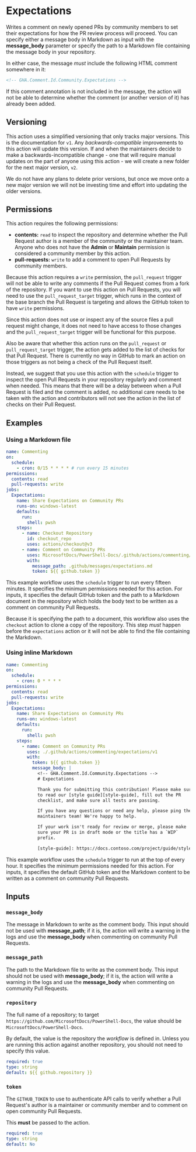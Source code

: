 # Expectations

Writes a comment on newly opened PRs by community members to set their expectations for how the PR
review process will proceed. You can specify either a message body in Markdown as input with the
**message_body** parameter or specify the path to a Markdown file containing the message body in
your repository.

In either case, the message _must_ include the following HTML comment somewhere in it:

```html
<!-- GHA.Comment.Id.Community.Expectations -->
```

If this comment annotation is not included in the message, the action will not be able to determine
whether the comment (or another version of it) has already been added.

## Versioning

This action uses a simplified versioning that only tracks major versions. This is the documentation
for `v1`. Any _backwards-compatible_ improvements to this action will update this version. If and
when the maintainers decide to make a backwards-incompatible change - one that will require manual
updates on the part of anyone using this action - we will create a new folder for the next major
version, `v2`.

We do not have any plans to delete prior versions, but once we move onto a new major version we will
not be investing time and effort into updating the older versions.

## Permissions

This action requires the following permissions:

- **contents:** `read` to inspect the repository and determine whether the Pull Request author is
  a member of the community or the maintainer team. Anyone who does not have the **Admin** or
  **Maintain** permission is considered a community member by this action.
- **pull-requests:** `write` to add a comment to open Pull Requests by community members.

Because this action requires a `write` permission, the `pull_request` trigger will not be able to
write any comments if the Pull Request comes from a fork of the repository. If you want to use
this action on Pull Requests, you will need to use the `pull_request_target` trigger, which runs
in the context of the base branch the Pull Request is targeting and allows the GitHub token to
have `write` permissions.

Since this action does not use or inspect any of the source files a pull request might change, it
does not need to have access to those changes and the `pull_request_target` trigger will be
functional for this purpose.

Also be aware that whether this action runs on the `pull_request` or `pull_request_target`
trigger, the action gets added to the list of checks for that Pull Request. There is currently no
way in GitHub to mark an action on those triggers as not being a check of the Pull Request itself.

Instead, we suggest that you use this action with the `schedule` trigger to inspect the open Pull
Requests in your repository regularly and comment when needed. This means that there will be a delay
between when a Pull Request is filed and the comment is added, no additional care needs to be taken
with the action and contributors will not see the action in the list of checks on their Pull
Request.

## Examples

### Using a Markdown file

```yaml
name: Commenting
on:
  schedule:
    - cron: 0/15 * * * * # run every 15 minutes
permissions:
  contents: read
  pull-requests: write
jobs:
  Expectations:
    name: Share Expectations on Community PRs
    runs-on: windows-latest
    defaults:
      run:
        shell: pwsh
    steps:
      - name: Checkout Repository
        id: checkout_repo
        uses: actions/checkout@v3
      - name: Comment on Community PRs
        uses: MicrosoftDocs/PowerShell-Docs/.github/actions/commenting/expectations/v1
        with:
          message_path: .github/messages/expectations.md
          token: ${{ github.token }}
```

This example workflow uses the `schedule` trigger to run every fifteen minutes. It specifies the
minimum permissions needed for this action. For inputs, it specifies the default GitHub token and
the path to a Markdown document in the repository which holds the body text to be written as a
comment on community Pull Requests.

Because it is specifying the path to a document, this workflow also uses the `checkout` action to
clone a copy of the repository. This step _must_ happen before the `expectations` action or it will
not be able to find the file containing the Markdown.

### Using inline Markdown

```yaml
name: Commenting
on:
  schedule:
    - cron: 0 * * * *
permissions:
  contents: read
  pull-requests: write
jobs:
  Expectations:
    name: Share Expectations on Community PRs
    runs-on: windows-latest
    defaults:
      run:
        shell: pwsh
    steps:
      - name: Comment on Community PRs
        uses: ./.github/actions/commenting/expectations/v1
        with:
          token: ${{ github.token }}
          message_body: |
            <!-- GHA.Comment.Id.Community.Expectations -->
            # Expectations

            Thank you for submitting this contribution! Please make sure
            to read our [style guide][style-guide], fill out the PR
            checklist, and make sure all tests are passing.

            If you have any questions or need any help, please ping the
            maintainers team! We're happy to help.

            If your work isn't ready for review or merge, please make
            sure your PR is in draft mode or the title has a `WIP`
            prefix.

            [style-guide]: https://docs.contoso.com/project/guide/style
```

This example workflow uses the `schedule` trigger to run at the top of every hour. It specifies the
minimum permissions needed for this action. For inputs, it specifies the default GitHub token and
the Markdown content to be written as a comment on community Pull Requests.

## Inputs

### `message_body`

The message in Markdown to write as the comment body. This input should not be used with
**message_path**; if it is, the action will write a warning in the logs and use the **message_body**
when commenting on community Pull Requests.

### `message_path`

The path to the Markdown file to write as the comment body. This input should not be used with
**message_body**; if it is, the action will write a warning in the logs and use the **message_body**
when commenting on community Pull Requests.

### `repository`

The full name of a repository; to target `https://github.com/MicrosoftDocs/PowerShell-Docs`, the
value should be `MicrosoftDocs/PowerShell-Docs`.

By default, the value is the repository the _workflow_ is defined in. Unless you are running this
action against another repository, you should not need to specify this value.

```yaml
required: true
type: string
default: ${{ github.repository }}
```

### `token`

The `GITHUB_TOKEN` to use to authenticate API calls to verify whether a Pull Request's author is a
maintainer or community member and to comment on open community Pull Requests.

This **must** be passed to the action.

```yaml
required: true
type: string
default: No
```
